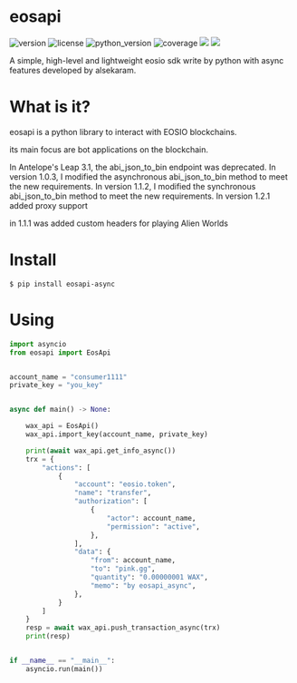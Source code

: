 # eosapi
![version](https://img.shields.io/badge/version-1.2.3-blue)
![license](https://img.shields.io/badge/license-MIT-brightgreen)
![python_version](https://img.shields.io/badge/python-%3E%3D%203.7-brightgreen)
![coverage](https://img.shields.io/badge/coverage-100%25-brightgreen)
[![](https://img.shields.io/badge/blog-@encoderlee-red)](https://encoderlee.blog.csdn.net)
[![](https://img.shields.io/badge/github-@alsekaram-red)](https://github.com/alsekaram)

A simple, high-level and lightweight eosio sdk write by python
with async features developed by alsekaram.

# What is it?
eosapi is a python library to interact with EOSIO blockchains.

its main focus are bot applications on the blockchain.

In Antelope's Leap 3.1, the abi_json_to_bin endpoint was deprecated. 
In version 1.0.3, I modified the asynchronous abi_json_to_bin method to meet the new requirements.
In version 1.1.2, I modified the synchronous abi_json_to_bin method to meet the new requirements.
In version 1.2.1 added proxy support 



in 1.1.1 was added custom headers for playing Alien Worlds

# Install
```$ pip install eosapi-async```

# Using
```python
import asyncio
from eosapi import EosApi


account_name = "consumer1111"
private_key = "you_key"


async def main() -> None:

    wax_api = EosApi()
    wax_api.import_key(account_name, private_key)

    print(await wax_api.get_info_async())
    trx = {
        "actions": [
            {
                "account": "eosio.token",
                "name": "transfer",
                "authorization": [
                    {
                        "actor": account_name,
                        "permission": "active",
                    },
                ],
                "data": {
                    "from": account_name,
                    "to": "pink.gg",
                    "quantity": "0.00000001 WAX",
                    "memo": "by eosapi_async",
                },
            }
        ]
    }
    resp = await wax_api.push_transaction_async(trx)
    print(resp)


if __name__ == "__main__":
    asyncio.run(main())

```
